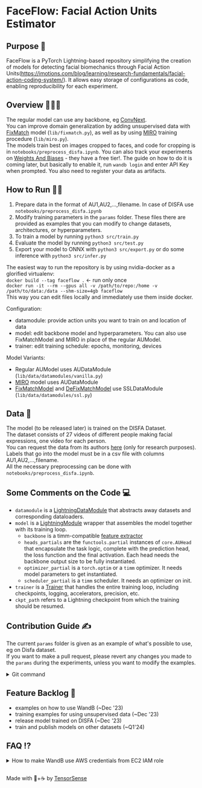 # FaceFlow: Facial Action Units Estimator

## Purpose 🚀
FaceFlow is a PyTorch Lightning-based repository simplifying the creation of models for detecting facial biomechanics through Facial Action Units(https://imotions.com/blog/learning/research-fundamentals/facial-action-coding-system/). It allows easy storage of configurations as code, enabling reproducibility for each experiment.

## Overview 🏄🏽‍♂️
The regular model can use any backbone, eg [ConvNext](https://arxiv.org/abs/2201.03545).<br>
You can improve domain generalization by adding unsupervised data with [FixMatch](https://arxiv.org/abs/2001.07685) model (`lib/fixmatch.py`), as well as by using [MIRO](https://arxiv.org/abs/2203.10789) training procedure (`lib/miro.py`).<br>
The models train best on images cropped to faces, and code for cropping is in `notebooks/preprocess_disfa.ipynb`.
You can also track your experiments on [Weights And Biases](https://wandb.ai/) - they have a free tier!. The guide on how to do it is coming later, but basically to enable it, run `wandb login` and enter API Key when prompted. You also need to register your data as artifacts.<br>

## How to Run 🏃🏽
1. Prepare data in the format of AU1,AU2,...,filename. In case of DISFA use `notebooks/preprocess_disfa.ipynb`
2. Modify training parameters in the `params` folder. These files there are provided as examples that you can modify to change datasets, architectures, or hyperparameters.
3. To train a model by running `python3 src/train.py`
4. Evaluate the model by running `python3 src/test.py`
5. Export your model to ONNX with `python3 src/export.py` or do some inference with `python3 src/infer.py`

The easiest way to run the repository is by using nvidia-docker as a glorified virtualenv:<br>
`docker build --tag faceflow .` <- run only once<br>
`docker run -it --rm --gpus all -v /path/to/repo:/home -v /path/to/data:/data --shm-size=4gb faceflow`<br>
This way you can edit files locally and immediately use them inside docker.<br>

Configuration:
- datamodule: provide action units you want to train on and location of data
- model: edit backbone model and hyperparameters. You can also use FixMatchModel and MIRO in place of the regular AUModel.
- trainer: edit training schedule: epochs, monitoring, devices

Model Variants:
- Regular AUModel uses AUDataModule (`lib/data/datamodules/vanilla.py`)
- [MIRO](https://arxiv.org/abs/2203.10789) model uses AUDataModule
- [FixMatchModel](https://arxiv.org/abs/2001.07685) and [DeFixMatchModel](https://arxiv.org/abs/2203.07512) use SSLDataModule (`lib/data/datamodules/ssl.py`)


## Data 💾
The model (to be released later) is trained on the DISFA Dataset.<br>
The dataset consists of 27 videos of different people making facial expressions, one video for each person.<br>
You can request the data from its authors [here](http://mohammadmahoor.com/disfa-contact-form/) (only for research purposes).<br>
Labels that go into the model must be in a csv file with columns AU1,AU2,...,filename.<br>
All the necessary preprocessing can be done with `notebooks/preprocess_disfa.ipynb`.

## Some Comments on the Code 💻
- `datamodule` is a [LightningDataModule](https://lightning.ai/docs/pytorch/stable/data/datamodule.html) that abstracts away datasets and corresponding dataloaders.
- `model` is a [LightningModule](https://lightning.ai/docs/pytorch/stable/common/lightning_module.html) wrapper that assembles the model together with its training loop.
  - `backbone` is a timm-compatible [feature extractor](https://huggingface.co/docs/timm/feature_extraction)
  - `heads_partials` are the `functools.partial` instances of `core.AUHead` that encapsulate the task logic, complete with the prediction head, the loss function and the final activation.
Each head needs the backbone output size to be fully instantiated.
  - `optimizer_partial` is a `torch.optim` or a `timm` optimizer. It needs model parameters to get instantiated.
  - `scheduler_partial` is a `timm` scheduler. It needs an optimizer on init.
- `trainer` is a [Trainer](https://lightning.ai/docs/pytorch/stable/common/trainer.html) that handles the entire training loop, including checkpoints, logging, accelerators, precision, etc.
- `ckpt_path` refers to a Lightning checkpoint from which the training should be resumed.

## Contribution Guide ✍️
The current `params` folder is given as an example of what's possible to use, eg on Disfa dataset.<br>
If you want to make a pull request, please revert any changes you made to the `params` during the experiments, unless you want to modify the examples.<br>
<details>
<summary>Git command</summary>
<pre><code>git rm -r params
git checkout upstream/main params
git commit -m "reverting params"
</pre></code>
</details>

## Feature Backlog 🦋
- examples on how to use WandB (~Dec '23)
- training examples for using unsupervised data (~Dec '23)
- release model trained on DISFA (~Dec '23)
- train and publish models on other datasets (~Q1'24)

## FAQ ⁉️
<details>
<summary>How to make WandB use AWS credentials from EC2 IAM role</summary>
<pre><code>cmd = 'TOKEN=`curl -X PUT "http://169.254.169.254/latest/api/token" -H "X-aws-ec2-metadata-token-ttl-seconds: 21600"` && curl -H "X-aws-ec2-metadata-token: $TOKEN" -v http://169.254.169.254/latest/meta-data/iam/security-credentials/AmazonS3FullAccess'
out = subprocess.run(cmd, shell=True, capture_output=True)
creds = json.loads(out.stdout.decode("utf8"))<br>
os.environ["AWS_ACCESS_KEY_ID"] = creds["AccessKeyId"]
os.environ["AWS_SECRET_ACCESS_KEY"] = creds["SecretAccessKey"]
os.environ["AWS_SESSION_TOKEN"] = creds["Token"]
</pre></code>
</details>

## 
Made with 💖+☕ by [TensorSense](https://tensorsense.com/)
